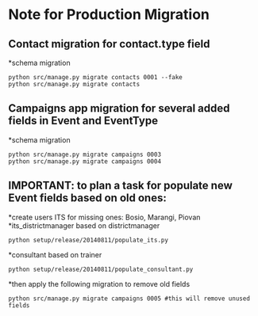 Note for Production Migration
=============================

## Contact migration for contact.type field

*schema migration

    python src/manage.py migrate contacts 0001 --fake
    python src/manage.py migrate contacts
    
## Campaigns app migration for several added fields in Event and EventType

*schema migration

    python src/manage.py migrate campaigns 0003
    python src/manage.py migrate campaigns 0004

## IMPORTANT: to plan a task for populate new Event fields based on old ones:
*create users ITS for missing ones: Bosio, Marangi, Piovan
*its_districtmanager based on districtmanager

    python setup/release/20140811/populate_its.py
    
*consultant based on trainer

    python setup/release/20140811/populate_consultant.py
    
*then apply the following migration to remove old fields
    
    python src/manage.py migrate campaigns 0005 #this will remove unused fields
  
